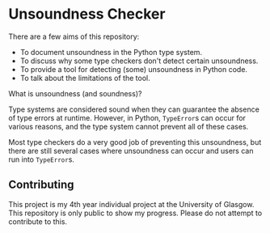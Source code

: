 # Unsoundness Checker

There are a few aims of this repository:
- To document unsoundness in the Python type system.
- To discuss why some type checkers don't detect certain unsoundness.
- To provide a tool for detecting (some) unsoundness in Python code.
- To talk about the limitations of the tool.

What is unsoundness (and soundness)?

Type systems are considered sound when they can guarantee the absence of type errors at runtime.
However, in Python, `TypeError`s can occur for various reasons, and the type system cannot prevent all of these cases.

Most type checkers do a very good job of preventing this unsoundness, but there are still several cases where unsoundness
can occur and users can run into `TypeError`s.

## Contributing

This project is my 4th year individual project at the University of Glasgow.
This repository is only public to show my progress.
Please do not attempt to contribute to this.
